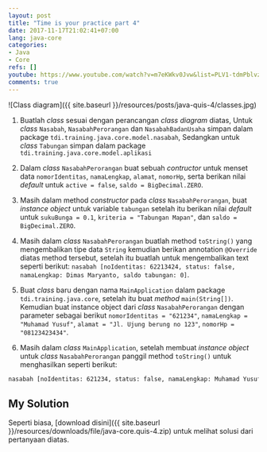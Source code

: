 ```yaml
---
layout: post
title: "Time is your practice part 4"
date: 2017-11-17T21:02:41+07:00
lang: java-core
categories:
- Java
- Core
refs: []
youtube: https://www.youtube.com/watch?v=m7eKWkv0Jvw&list=PLV1-tdmPblvz0NCFYgVQaQEOTWJCjjucO&index=32
comments: true
---
```


![Class diagram]({{ site.baseurl }}/resources/posts/java-quis-4/classes.jpg)

1. Buatlah _class_ sesuai dengan perancangan _class diagram_ diatas, Untuk _class_ `Nasabah`, `NasabahPerorangan` dan `NasabahBadanUsaha` simpan dalam package `tdi.training.java.core.model.nasabah`, Sedangkan untuk _class_ `Tabungan` simpan dalam package `tdi.training.java.core.model.aplikasi`

2. Dalam _class_ `NasabahPerorangan` buat sebuah _contructor_ untuk menset data `nomorIdentitas`, `namaLengkap`, `alamat`, `nomorHp`, serta berikan nilai _default_ untuk `active = false`, `saldo = BigDecimal.ZERO`.

3. Masih dalam method _constructor_ pada _class_ `NasabahPerorangan`, buat _instance object_ untuk variable `tabungan` setelah itu berikan nilai _default_ untuk `sukuBunga = 0.1`, `kriteria = "Tabungan Mapan"`, dan `saldo = BigDecimal.ZERO`.

4. Masih dalam _class_ `NasabahPerorangan` buatlah method `toString()` yang mengembalikan tipe data `String` kemudian berikan annotation `@Override` diatas method tersebut, setelah itu buatlah untuk mengembalikan text seperti berikut: `nasabah [noIdentitas: 62213424, status: false, namaLengkap: Dimas Maryanto, saldo tabungan: 0]`.

5. Buat _class_ baru dengan nama `MainApplication` dalam package `tdi.training.java.core`, setelah itu buat _method_ `main(String[])`. Kemudian buat instance object dari _class_ `NasabahPerorangan` dengan parameter sebagai berikut `nomorIdentitas = "621234"`, `namaLengkap = "Muhamad Yusuf"`, `alamat = "Jl. Ujung berung no 123"`, `nomorHp = "08123423434"`.

6. Masih dalam _class_ `MainApplication`, setelah membuat _instance object_ untuk _class_ `NasabahPerorangan` panggil method `toString()` untuk menghasilkan seperti berikut:
```sh
nasabah [noIdentitas: 621234, status: false, namaLengkap: Muhamad Yusuf, saldo tabungan: 0]
``` 

## My Solution

Seperti biasa, [download disini]({{ site.baseurl }}/resources/downloads/file/java-core.quis-4.zip) untuk melihat solusi dari pertanyaan diatas.